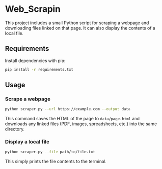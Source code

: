 # Web_Scrapin

This project includes a small Python script for scraping a webpage and downloading files linked on that page. It can also display the contents of a local file.

## Requirements

Install dependencies with pip:

```bash
pip install -r requirements.txt
```

## Usage

### Scrape a webpage

```bash
python scraper.py --url https://example.com --output data
```

This command saves the HTML of the page to `data/page.html` and downloads any linked files (PDF, images, spreadsheets, etc.) into the same directory.

### Display a local file

```bash
python scraper.py --file path/to/file.txt
```

This simply prints the file contents to the terminal.
